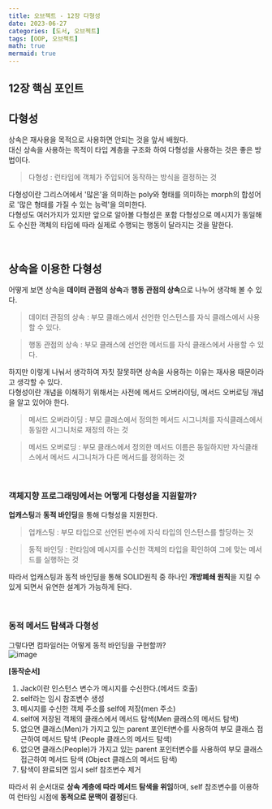 ```yaml
---
title: 오브젝트 - 12장 다형성 
date: 2023-06-27
categories: [도서, 오브젝트]
tags: [OOP, 오브젝트]
math: true
mermaid: true
---
```


## 12장 핵심 포인트


## 다형성
상속은 재사용을 목적으로 사용하면 안되는 것을 앞서 배웠다. <br>
대신 상속을 사용하는 목적이 타입 계층을 구조화 하여 다형성을 사용하는 것은 좋은 방법이다. <br>

> 다형성 : 런타임에 객체가 주입되어 동작하는 방식을 결정하는 것

다형성이란 그리스어에서 '많은'을 의미하는 poly와 형태를 의미하는 morph의 합성어로 '많은 형태를 가질 수 있는 능력'을 의미한다. <br>
다형성도 여러가지가 있지만 앞으로 알아볼 다형성은 포함 다형성으로 메시지가 동일해도 수신한 객체의 타입에 따라 실제로 수행되는 행동이 달라지는 것을 말한다. <br>

<br>

## 상속을 이용한 다형성
어떻게 보면 상속을 **데이터 관점의 상속**과 **행동 관점의 상속**으로 나누어 생각해 볼 수 있다. <br>

> 데이터 관점의 상속 : 부모 클래스에서 선언한 인스턴스를 자식 클래스에서 사용할 수 있다.

> 행동 관점의 상속 : 부모 클래스에 선언한 메서드를 자식 클래스에서 사용할 수 있다. 

하지만 이렇게 나눠서 생각하여 자칫 잘못하면 상속을 사용하는 이유는 재사용 때문이라고 생각할 수 있다. <br>
다형성이란 개념을 이해하기 위해서는 사전에 메서드 오버라이딩, 메서드 오버로딩 개념을 알고 있어야 한다. <br>

> 메서드 오버라이딩 : 부모 클래스에서 정의한 메서드 시그니처를 자식클래스에서 동일한 시그니처로 재정의 하는 것

> 메서드 오버로딩 : 부모 클래스에서 정의한 메서드 이름은 동일하지만 자식클래스에서 메서드 시그니처가 다른 메서드를 정의하는 것

<br>

### 객체지향 프로그래밍에서는 어떻게 다형성을 지원할까? 
**업캐스팅**과 **동적 바인딩**을 통해 다형성을 지원한다. <br>

> 업캐스팅 : 부모 타입으로 선언된 변수에 자식 타입의 인스턴스를 할당하는 것 

> 동적 바인딩 : 런타임에 메시지를 수신한 객체의 타입을 확인하여 그에 맞는 메서드를 실행하는 것

따라서 업캐스팅과 동적 바인딩을 통해 SOLID원칙 중 하나인 **개방폐쇄 원칙**을 지킬 수 있게 되면서 유연한 설계가 가능하게 된다. <br>

<br>

### 동적 메서드 탐색과 다형성
그렇다면 컴파일러는 어떻게 동적 바인딩을 구현할까? <br>
![image](https://github.com/woowa-backend/object/assets/39672033/22b71b39-b11d-421b-b1fa-ae3d325c90ce)

**[동작순서]**
1. Jack이란 인스턴스 변수가 메시지를 수신한다.(메서드 호출)
2. self라는 임시 참조변수 생성
3. 메시지를 수신한 객체 주소를 self에 저장(men 주소)
4. self에 저장된 객체의 클래스에서 메서드 탐색(Men 클래스의 메서드 탐색)
5. 없으면 클래스(Men)가 가지고 있는 parent 포인터변수를 사용하여 부모 클래스 접근하여 메서드 탐색 (People 클래스의 메서드 탐색)
6. 없으면 클래스(People)가 가지고 있는 parent 포인터변수를 사용하여 부모 클래스 접근하여 메서드 탐색 (Object 클래스의 메서드 탐색)
7. 탐색이 완료되면 임시 self 참조변수 제거

따라서 위 순서대로 **상속 계층에 따라 메서드 탐색을 위임**하며, self 참조변수를 이용하여 런타임 시점에 **동적으로 문맥이 결정**된다. <br>



